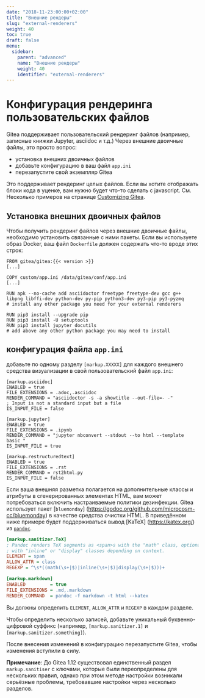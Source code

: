 ```yaml
---
date: "2018-11-23:00:00+02:00"
title: "Внешние рендеры"
slug: "external-renderers"
weight: 40
toc: true
draft: false
menu:
  sidebar:
    parent: "advanced"
    name: "Внешние рендеры"
    weight: 40
    identifier: "external-renderers"
---
```


# Конфигурация рендеринга пользовательских файлов

Gitea поддерживает пользовательский рендеринг файлов (например, записные книжки Jupyter,
asciidoc и т.д.) Через внешние двоичные файлы, это просто вопрос:

* установка внешних двоичных файлов
* добавьте конфигурацию в ваш файл `app.ini`
* перезапустите свой экземпляр Gitea

Это поддерживает рендеринг целых файлов. Если вы хотите отображать блоки кода в уценке, вам нужно будет что-то сделать с javascript. См. Несколько примеров на странице [Customizing Gitea](../customizing-gitea).

## Установка внешних двоичных файлов

Чтобы получить рендеринг файлов через внешние двоичные файлы, необходимо установить связанные с ними пакеты. 
Если вы используете образ Docker, ваш файл `Dockerfile` должен содержать что-то вроде этих строк:

```
FROM gitea/gitea:{{< version >}}
[...]

COPY custom/app.ini /data/gitea/conf/app.ini
[...]

RUN apk --no-cache add asciidoctor freetype freetype-dev gcc g++ libpng libffi-dev python-dev py-pip python3-dev py3-pip py3-pyzmq
# install any other package you need for your external renderers

RUN pip3 install --upgrade pip
RUN pip3 install -U setuptools
RUN pip3 install jupyter docutils 
# add above any other python package you may need to install
```

## конфигурация файла `app.ini`

добавьте по одному разделу `[markup.XXXXX]` для каждого внешнего средства визуализации в свой пользовательский файл `app.ini`:

```
[markup.asciidoc]
ENABLED = true
FILE_EXTENSIONS = .adoc,.asciidoc
RENDER_COMMAND = "asciidoctor -s -a showtitle --out-file=- -"
; Input is not a standard input but a file
IS_INPUT_FILE = false

[markup.jupyter]
ENABLED = true
FILE_EXTENSIONS = .ipynb
RENDER_COMMAND = "jupyter nbconvert --stdout --to html --template basic "
IS_INPUT_FILE = true

[markup.restructuredtext]
ENABLED = true
FILE_EXTENSIONS = .rst
RENDER_COMMAND = rst2html.py
IS_INPUT_FILE = false
```

Если ваша внешняя разметка полагается на дополнительные классы и атрибуты в сгенерированных элементах HTML, вам может потребоваться включить настраиваемые политики дезинфекции. Gitea использует пакет [`bluemonday`] (https://godoc.org/github.com/microcosm-cc/bluemonday) в качестве средства очистки HTML. В приведённом ниже примере будет поддерживаться вывод [KaTeX] (https://katex.org/) из [`pandoc`](https://pandoc.org/).

```ini
[markup.sanitizer.TeX]
; Pandoc renders TeX segments as <span>s with the "math" class, optionally
; with "inline" or "display" classes depending on context.
ELEMENT = span
ALLOW_ATTR = class
REGEXP = ^\s*((math(\s+|$)|inline(\s+|$)|display(\s+|$)))+

[markup.markdown]
ENABLED         = true
FILE_EXTENSIONS = .md,.markdown
RENDER_COMMAND  = pandoc -f markdown -t html --katex
```

Вы должны определить `ELEMENT`, `ALLOW_ATTR` и `REGEXP` в каждом разделе.

Чтобы определить несколько записей, добавьте уникальный буквенно-цифровой суффикс (например, `[markup.sanitizer.1]` и `[markup.sanitizer.something]`).

После внесения изменений в конфигурацию перезапустите Gitea, чтобы изменения вступили в силу.

**Примечание**: До Gitea 1.12 существовал единственный раздел `markup.sanitiser` с ключами, которые были переопределены для нескольких правил, однако
при этом методе настройки возникали серьёзные проблемы, требовавшие настройки через несколько разделов.
